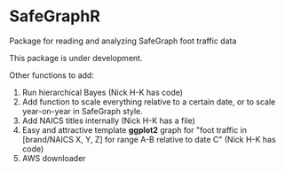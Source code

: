 # SafeGraphR
Package for reading and analyzing SafeGraph foot traffic data

This package is under development.

Other functions to add:
1. Run hierarchical Bayes (Nick H-K has code)
2. Add function to scale everything relative to a certain date, or to scale year-on-year in SafeGraph style.
3. Add NAICS titles internally (Nick H-K has a file)
4. Easy and attractive template **ggplot2** graph for "foot traffic in [brand/NAICS X, Y, Z] for range A-B relative to date C" (Nick H-K has code)
5. AWS downloader
